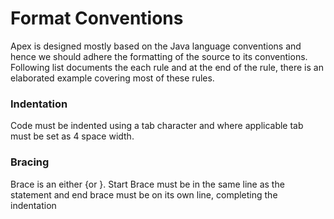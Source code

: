 # Format Conventions

Apex is designed mostly based on the Java language conventions and hence we should adhere the formatting of the source to its conventions. Following list documents the each rule and at the end of the rule, there is an elaborated example covering most of these rules.

###  Indentation
Code must be indented using a tab character and where applicable tab must be set as 4 space width.

### Bracing
Brace is an either {or }.
Start Brace must be in the same line as the statement and end brace must be on its own line, completing the indentation
